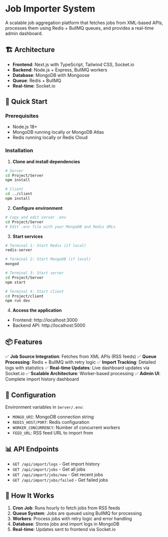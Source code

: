 # Job Importer System

A scalable job aggregation platform that fetches jobs from XML-based APIs, processes them using Redis + BullMQ queues, and provides a real-time admin dashboard.

## 🏗️ Architecture

- **Frontend**: Next.js with TypeScript, Tailwind CSS, Socket.io
- **Backend**: Node.js + Express, BullMQ workers
- **Database**: MongoDB with Mongoose
- **Queue**: Redis + BullMQ
- **Real-time**: Socket.io

## 🚀 Quick Start

### Prerequisites
- Node.js 18+
- MongoDB running locally or MongoDB Atlas
- Redis running locally or Redis Cloud

### Installation

1. **Clone and install dependencies**
```bash
# Server
cd Project/Server
npm install

# Client
cd ../client
npm install
```

2. **Configure environment**
```bash
# Copy and edit server .env
cd Project/Server
# Edit .env file with your MongoDB and Redis URLs
```

3. **Start services**
```bash
# Terminal 1: Start Redis (if local)
redis-server

# Terminal 2: Start MongoDB (if local)
mongod

# Terminal 3: Start server
cd Project/Server
npm start

# Terminal 4: Start client
cd Project/client
npm run dev
```

4. **Access the application**
- Frontend: http://localhost:3000
- Backend API: http://localhost:5000

## 📦 Features

✅ **Job Source Integration**: Fetches from XML APIs (RSS feeds)
✅ **Queue Processing**: Redis + BullMQ with retry logic
✅ **Import Tracking**: Detailed logs with statistics
✅ **Real-time Updates**: Live dashboard updates via Socket.io
✅ **Scalable Architecture**: Worker-based processing
✅ **Admin UI**: Complete import history dashboard

## 🔧 Configuration

Environment variables in `Server/.env`:
- `MONGO_URI`: MongoDB connection string
- `REDIS_HOST/PORT`: Redis configuration
- `WORKER_CONCURRENCY`: Number of concurrent workers
- `FEED_URL`: RSS feed URL to import from

## 📊 API Endpoints

- `GET /api/import/logs` - Get import history
- `GET /api/import/jobs` - Get all jobs
- `GET /api/import/jobs/new` - Get recent jobs
- `GET /api/import/jobs/failed` - Get failed jobs

## 🔄 How It Works

1. **Cron Job**: Runs hourly to fetch jobs from RSS feeds
2. **Queue System**: Jobs are queued using BullMQ for processing
3. **Workers**: Process jobs with retry logic and error handling
4. **Database**: Stores jobs and import logs in MongoDB
5. **Real-time**: Updates sent to frontend via Socket.io